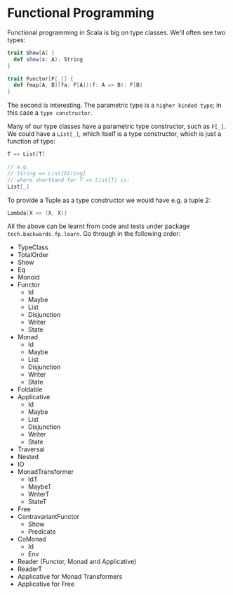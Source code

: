 # Functional Programming

Functional programming in Scala is big on type classes. We'll often see two types:

```scala
trait Show[A] {
  def show(x: A): String
}

trait Functor[F[_]] {
  def fmap[A, B](fa: F[A])(f: A => B): F[B]
}
```
The second is interesting. The parametric type is a `higher kinded type`; in this case a `type constructor`.

Many of our type classes have a parametric type constructor, such as `F[_]`.
We could have a `List[_]`, which itself is a type constructor, which is just a function of type:
```scala
T => List[T]

// e.g.
// String => List[String]
// where shorthand for T => List[T] is:
List[_]
```
To provide a Tuple as a type constructor we would have e.g. a tuple 2:
```scala
Lambda[X => (X, X)]
```

All the above can be learnt from code and tests under package `tech.backwards.fp.learn`. Go through in the following order:
- TypeClass
- TotalOrder
- Show
- Eq
- Monoid
- Functor
  - Id
  - Maybe
  - List
  - Disjunction
  - Writer
  - State
- Monad
  - Id
  - Maybe
  - List
  - Disjunction
  - Writer
  - State
- Foldable
- Applicative
  - Id
  - Maybe
  - List
  - Disjunction
  - Writer
  - State
- Traversal
- Nested
- ΙO
- MonadTransformer
  - IdT
  - MaybeT
  - WriterT
  - StateT
- Free
- ContravariantFunctor
  - Show
  - Predicate
- CoMonad
  - Id
  - Env
- Reader (Functor, Monad and Applicative)
- ReaderT
- Applicative for Monad Transformers
- Applicative for Free